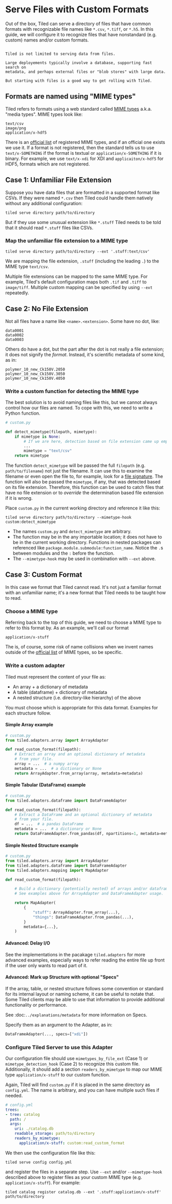 # Serve Files with Custom Formats

Out of the box, Tiled can serve a directory of files that have common formats
with recognizable file names like `*.csv`, `*.tiff`, or `*.h5`. In this guide,
we will configure it to recognize files that have nonstandard (e.g. custom)
names and/or custom formats.

```{note}

Tiled is not limited to serving data from files.

Large deployements typically involve a database, supporting fast search on
metadata, and perhaps external files or "blob stores" with large data.

But starting with files is a good way to get rolling with Tiled.
```

## Formats are named using "MIME types"

Tiled refers to formats using a web standard called
[MIME types](https://developer.mozilla.org/en-US/docs/Web/HTTP/Basics_of_HTTP/MIME_types)
a.k.a. "media types".
MIME types look like:

```
text/csv
image/png
application/x-hdf5
```

There is an
[official list](https://www.iana.org/assignments/media-types/media-types.xhtml)
of registered MIME types, and if an official one exists we use it. If
a format is not registered, then the standard tells us to use `text/x-SOMETHING` if the
format is textual or `application/x-SOMETHING` if it is binary. For example,
we use `text/x-xdi` for XDI and `applicaiton/x-hdf5` for HDF5, formats which
are not registered.

## Case 1: Unfamiliar File Extension

Suppose you have data files that are formatted in a supported format like CSVs.
If they were named `*.csv` then Tiled could handle them natively without any
additional configuration:

```
tiled serve directory path/to/directory
```

But if they use some unusual extension like `*.stuff` Tiled needs to be
told that it should read `*.stuff` files like CSVs.

### Map the unfamiliar file extension to a MIME type


```
tiled serve directory path/to/directory --ext '.stuff:text/csv'
```

We are mapping the file extension, `.stuff` (including the leading `.`) to
the MIME type `text/csv`.

Multiple file extensions can be mapped to the same MIME type. For example,
Tiled's default configuration maps both `.tif` and `.tiff` to `image/tiff`.
Multiple custom mapping can be specified by using `--ext` repeatedly.

## Case 2: No File Extension

Not all files have a name like `<name>.<extension>`. Some have no dot, like:

```
data0001
data0002
data0003
```

Others do have a dot, but the part after the dot is not really a file
extension; it does not signify the _format_. Instead, it's scientific metadata
of some kind, as in:

```
polymer_10_new_Ck150V.2050
polymer_10_new_Ck150V.3050
polymer_10_new_Ck150V.4050
```

### Write a custom function for detecting the MIME type

The best solution is to avoid naming files like this, but we cannot always
control how our files are named. To cope with this, we need to write a
Python function.

```python
# custom.py

def detect_mimetype(filepath, mimetype):
    if mimetype is None:
        # If we are here, detection based on file extension came up empty.
        ...
        mimetype = "text/csv"
    return mimetype
```

The function `detect_mimetype` will be passed the full `filepath` (e.g.
`path/to/filename`) not just the filename. It can use this to examine the
filename or even open the file to, for example, look for a
[file signature](https://en.wikipedia.org/wiki/List_of_file_signatures). The
function will also be passed the `mimetype`, if any, that was detected based on
its file extension. Therefore, this function can be used to catch files that
have no file extension or to _override_ the determination based file extension
if it is wrong.

Place `custom.py` in the current working directory and reference it like this:

```
tiled serve directory path/to/directory --mimetype-hook custom:detect_mimetype
```

* The names `custom.py` and `detect_mimetype` are arbitrary.
* The function may be in the any importable location; it does not have to be
  in the current working directory. Functions in nested packages can referenced
  like `package.module.submodule:function_name`. Notice the `.`s between
  modules and the `:` before the function.
* The `--mimetype-hook` may be used in combination with `--ext` above.

## Case 3: Custom Format

In this case we format that Tiled cannot read. It's not just a familiar
format with an unfamiliar name; it's a new format that Tiled needs to
be taught how to read.

### Choose a MIME type

Referring back to the top of this guide, we need to choose a MIME type
to refer to this format by. As an example, we'll call our format

```
application/x-stuff
```

The is, of course, some risk of name collisions when we invent names outside of
the
[official list](https://www.iana.org/assignments/media-types/media-types.xhtml)
of MIME types, so be specific.

### Write a custom adapter

Tiled must represent the content of your file as:

* An array + a dictionary of metadata
* A table (dataframe) + dictionary of metadata
* A nested structure (i.e. directory-like hierarchy) of the above

You must choose which is appropriate for this data format. Examples
for each structure follow.

#### Simple Array example

```py
# custom.py
from tiled.adapters.array import ArrayAdapter

def read_custom_format(filepath):
    # Extract an array and an optional dictionary of metadata
    # from your file.
    array = ...  # a numpy array
    metadata = ...  # a dictionary or None
    return ArrayAdapter.from_array(array, metadata=metadata)
```

#### Simple Tabular (DataFrame) example

```py
# custom.py
from tiled.adapters.dataframe import DataFrameAdapter

def read_custom_format(filepath):
    # Extract a DataFrame and an optional dictionary of metadata
    # from your file.
    df = ...  # a pandas DataFrame
    metadata = ...  # a dictionary or None
    return DataFrameAdapter.from_pandas(df, npartitions=1, metadata=metadata)
```

#### Simple Nested Structure example

```py
# custom.py
from tiled.adapters.array import ArrayAdapter
from tiled.adapters.dataframe import DataFrameAdapter
from tiled.adapters.mapping import MapAdapter

def read_custom_format(filepath):

    # Build a dictionary (potentially nested) of arrays and/or dataframes.
    # See examples above for ArrayAdapter and DataFrameAdapter usage.

    return MapAdapter(
        {
            "stuff": ArrayAdapter.from_array(...),
            "things": DataFrameAdapter.from_pandas(...),
        }
        metadata={...},
    )
```

#### Advanced: Delay I/O

See the implementations in the pacakage `tiled.adapters` for more advanced
examples, especially ways to refer reading the entire file up front if the user
only wants to read part of it.

#### Advanced: Mark up Structure with optional "Specs"

If the array, table, or nested structure follows some convention or standard
for its internal layout or naming scheme, it can be useful to notate that.
Some Tiled clients may be able to use that information to provide additional
functionality or performance.

See :doc:`../explanations/metadata` for more information on Specs.

Specify them as an argument to the Adapter, as in:

```py
DataFrameAdapter(..., specs=["xdi"])
```

### Configure Tiled Server to use this Adapter

Our configuration file should use `mimetypes_by_file_ext` (Case 1) or
`mimetype_detection_hook` (Case 2) to recognize this custom file.
Additionally, it should add a section `readers_by_mimetype` to
map our MIME type `application/x-stuff` to our custom function.

Again, Tiled will find `custom.py` if it is placed in the same directory as
`config.yml`. The name is arbitrary, and you can have multiple such files if
needed.

```yaml
# config.yml
trees:
- tree: catalog
  path: /
  args:
    uri: ./catalog.db
    readable_storage: path/to/directory
    readers_by_mimetype:
      application/x-stuff: custom:read_custom_format
```

We then use the configuration file like this:

```
tiled serve config config.yml
```

and register the files in a separate step. Use `--ext` and/or `--mimetype-hook`
described above to register files as your custom MIME type (e.g.
`application/x-stuff`). For example:


```
tiled catalog register catalog.db --ext '.stuff:application/x-stuff' path/to/directory
```
